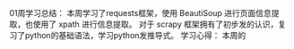 01周学习总结：
本周学习了requests框架，使用 BeautiSoup 进行页面信息提取，也使用了 xpath 进行信息提取。
对于 scrapy 框架拥有了初步发的认识，复习了python的基础语法，学习python发推导式。
学习心得：
        本周的